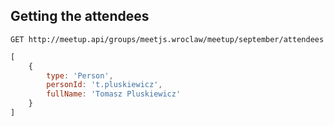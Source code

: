 ## Getting the attendees

```
GET http://meetup.api/groups/meetjs.wroclaw/meetup/september/attendees
```

``` js
[
    {
        type: 'Person',
        personId: 't.pluskiewicz',
        fullName: 'Tomasz Pluskiewicz'
    }
]
```
